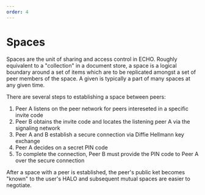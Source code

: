 ```yaml
---
order: 4
---
```


# Spaces

Spaces are the unit of sharing and access control in ECHO. Roughly equivalent to a "collection" in a document store, a space is a logical boundary around a set of items which are to be replicated amongst a set of peer members of the space. A given is typically a part of many spaces at any given time.

There are several steps to establishing a space between peers:

1.  Peer A listens on the peer network for peers intereseted in a specific invite code
2.  Peer B obtains the invite code and locates the listening peer A via the signaling network
3.  Peer A and B establish a secure connection via Diffie Hellmann key exchange
4.  Peer A decides on a secret PIN code
5.  To complete the connection, Peer B must provide the PIN code to Peer A over the secure connection

After a space with a peer is established, the peer's public ket becomes "known" to the user's HALO and subsequent mutual spaces are easier to negotiate.

```ts file=./snippets/obtain-space.ts#L5-
```
